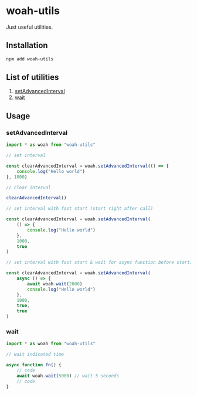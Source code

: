# woah-utils

Just useful utilities.

## Installation

```sh
npm add woah-utils
```

## List of utilities

1. [setAdvancedInterval](#setadvancedinterval)
2. [wait](#wait)

## Usage

### setAdvancedInterval

```javascript
import * as woah from "woah-utils"

// set interval

const clearAdvancedInterval = woah.setAdvancedInterval(() => {
    console.log("Hello world")
}, 1000)

// clear interval

clearAdvancedInterval()

// set interval with fast start (start right after call)

const clearAdvancedInterval = woah.setAdvancedInterval(
    () => {
        console.log("Hello world")
    },
    1000,
    true
)

// set interval with fast start & wait for async function before starting the next timeout

const clearAdvancedInterval = woah.setAdvancedInterval(
    async () => {
        await woah.wait(2000)
        console.log("Hello world")
    },
    1000,
    true,
    true
)
```

### wait

```javascript
import * as woah from "woah-utils"

// wait indicated time

async function fn() {
    // code
    await woah.wait(5000) // wait 5 seconds
    // code
}
```
